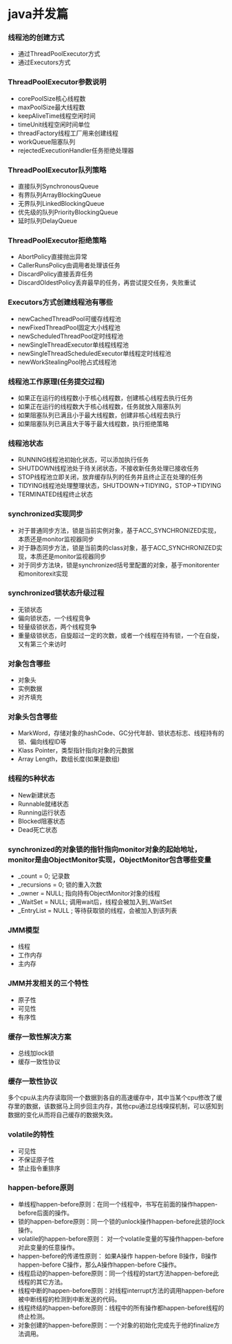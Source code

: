 # java并发篇

### 线程池的创建方式
* 通过ThreadPoolExecutor方式
* 通过Executors方式

### ThreadPoolExecutor参数说明
* corePoolSize核心线程数
* maxPoolSize最大线程数
* keepAliveTime线程空闲时间
* timeUnit线程空闲时间单位
* threadFactory线程工厂用来创建线程
* workQueue阻塞队列
* rejectedExecutionHandler任务拒绝处理器

### ThreadPoolExecutor队列策略
* 直接队列SynchronousQueue
* 有界队列ArrayBlockingQueue
* 无界队列LinkedBlockingQueue
* 优先级的队列PriorityBlockingQueue
* 延时队列DelayQueue

### ThreadPoolExecutor拒绝策略
* AbortPolicy直接抛出异常
* CallerRunsPolicy由调用者处理该任务
* DiscardPolicy直接丢弃任务
* DiscardOldestPolicy丢弃最早的任务，再尝试提交任务，失败重试

### Executors方式创建线程池有哪些
* newCachedThreadPool可缓存线程池
* newFixedThreadPool固定大小线程池
* newScheduledThreadPool定时线程池
* newSingleThreadExecutor单线程线程池
* newSingleThreadScheduledExecutor单线程定时线程池
* newWorkStealingPool抢占式线程池

### 线程池工作原理(任务提交过程)
* 如果正在运行的线程数小于核心线程数，创建核心线程去执行任务
* 如果正在运行的线程数大于核心线程数，任务就放入阻塞队列
* 如果阻塞队列已满且小于最大线程数，创建非核心线程去执行
* 如果阻塞队列已满且大于等于最大线程数，执行拒绝策略

### 线程池状态
* RUNNING线程池初始化状态，可以添加执行任务
* SHUTDOWN线程池处于待关闭状态，不接收新任务处理已接收任务
* STOP线程池立即关闭，放弃缓存队列的任务并且终止正在处理的任务
* TIDYING线程池处理整理状态，SHUTDOWN->TIDYING，STOP->TIDYING
* TERMINATED线程终止状态

### synchronized实现同步
* 对于普通同步方法，锁是当前实例对象，基于ACC_SYNCHRONIZED实现，本质还是monitor监视器同步
* 对于静态同步方法，锁是当前类的class对象，基于ACC_SYNCHRONIZED实现，本质还是monitor监视器同步
* 对于同步方法块，锁是synchronized括号里配置的对象，基于monitorenter和monitorexit实现

### synchronized锁状态升级过程
* 无锁状态
* 偏向锁状态，一个线程竞争
* 轻量级锁状态，两个线程竞争
* 重量级锁状态，自旋超过一定的次数，或者一个线程在持有锁，一个在自旋，又有第三个来访时

### 对象包含哪些
* 对象头
* 实例数据
* 对齐填充

### 对象头包含哪些
* MarkWord，存储对象的hashCode、GC分代年龄、锁状态标志、线程持有的锁、偏向线程ID等
* Klass Pointer，类型指针指向对象的元数据
* Array Length，数组长度(如果是数组)

### 线程的5种状态
* New新建状态
* Runnable就绪状态
* Running运行状态
* Blocked阻塞状态
* Dead死亡状态

### synchronized的对象锁的指针指向monitor对象的起始地址，monitor是由ObjectMonitor实现，ObjectMonitor包含哪些变量
* _count = 0; 记录数
* _recursions = 0; 锁的重入次数
* _owner = NULL; 指向持有ObjectMonitor对象的线程
* _WaitSet = NULL; 调用wait后，线程会被加入到_WaitSet
* _EntryList = NULL ; 等待获取锁的线程，会被加入到该列表

### JMM模型
* 线程
* 工作内存
* 主内存

### JMM并发相关的三个特性
* 原子性
* 可见性
* 有序性

### 缓存一致性解决方案
* 总线加lock锁
* 缓存一致性协议

### 缓存一致性协议
多个cpu从主内存读取同一个数据到各自的高速缓存中，其中当某个cpu修改了缓存里的数据，该数据马上同步回主内存，其他cpu通过总线嗅探机制，可以感知到数据的变化从而将自己缓存的数据失效。

### volatile的特性
* 可见性
* 不保证原子性
* 禁止指令重排序

### happen-before原则
* 单线程happen-before原则：在同一个线程中，书写在前面的操作happen-before后面的操作。
* 锁的happen-before原则：同一个锁的unlock操作happen-before此锁的lock操作。
* volatile的happen-before原则： 对一个volatile变量的写操作happen-before对此变量的任意操作。
* happen-before的传递性原则： 如果A操作 happen-before B操作，B操作happen-before C操作，那么A操作happen-before C操作。
* 线程启动的happen-before原则：同一个线程的start方法happen-before此线程的其它方法。
* 线程中断的happen-before原则：对线程interrupt方法的调用happen-before被中断线程的检测到中断发送的代码。
* 线程终结的happen-before原则：线程中的所有操作都happen-before线程的终止检测。
* 对象创建的happen-before原则：一个对象的初始化完成先于他的finalize方法调用。

